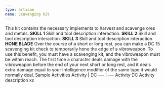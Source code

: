 ```yaml
---
type: artisan
name: Scavenging kit
---
```

This kit contains the necessary implements to harvest and scavenge ores and metals.
__SKILL 1__
Skill and tool description interaction.
__SKILL 2__
Skill and tool description interaction.
__SKILL 3__
Skill and tool description interaction.
__HONE BLADE__
Over the course of a short or long rest, you can make a DC 15 scavenging kit check to temporarily hone the edge of a vibroweapon. To use this benefit, you must have a scavenging kit, and the vibroweapon must be within reach. The first time a character deals damage with the vibroweapon before the end of your next short or long rest, and it deals extra damage equal to your Intelligence modifier of the same type it would normally deal.
Sample Activities
Activity | DC
--- | ---
Activity	DC
Activity description	xx
